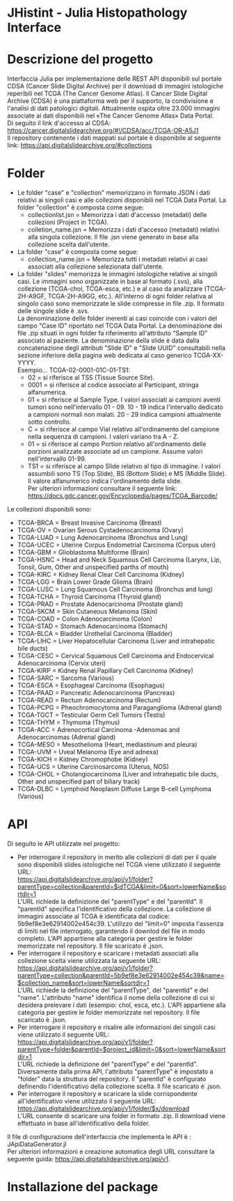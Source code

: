 # JHistint - Julia Histopathology Interface

# Descrizione del progetto
Interfaccia Julia per implementazione delle REST API disponibili sul portale CDSA (Cancer Slide Digital Archive) per il download di immagini istologiche reperibili nel TCGA (The Cancer Genome Atlas). Il Cancer Slide Digital Archive (CDSA) è una piattaforma web per il supporto, la condivisione e l'analisi di dati patologici digitali. Attualmente ospita oltre 23.000 immagini associate ai dati disponibili nel «The Cancer Genome Atlas» Data Portal.  
Di seguito il link d'accesso al CDSA:
https://cancer.digitalslidearchive.org/#!/CDSA/acc/TCGA-OR-A5J1  
Il repository contenente i dati mappati sul portale è disponibile al seguente link: 
https://api.digitalslidearchive.org/#collections

# Folder
* Le folder "case" e "collection" memorizzano in formato JSON i dati relativi ai singoli casi e alle collezioni disponibili nel TCGA Data Portal. La folder "collection" è composta come segue:  
  * collectionlist.jsn = Memorizza i dati d'accesso (metadati) delle collezioni (Project in TCGA).  
  * colletion_name.jsn = Memorizza i dati d'accesso (metadati) relativi alla singola collezione. Il file .jsn viene generato in base alla collezione scelta dall'utente.
* La folder "case" è composta come segue:
  * collection_name.jsn = Memorizza tutti i metadati relativi ai casi associati alla collezione selezionata dall'utente.  
* La folder "slides" memorizza le immagini istologiche relative ai singoli casi. Le immagini sono organizzate in base al formato (.svs), alla collezione (TCGA-chol, TCGA-esca, etc.) e al caso da analizzare (TCGA-2H-A9GF, TCGA-2H-A9GG, etc.). All'interno di ogni folder relativa al singolo caso sono memorizzate le slide compresse in file .zip. Il formato delle singole slide è .svs.  
La denominazione delle folder inerenti ai casi coincide con i valori del campo "Case ID" riportato nel TCGA Data Portal. La denominazione dei file .zip situati in ogni folder fa riferimento all'attributo "Sample ID" associato al paziente. La denominazione della slide è data dalla concatenazione degli attributi "Slide ID" e "Slide UUID" consultabili nella sezione inferiore della pagina web dedicata al caso generico TCGA-XX-YYYY.    
Esempio... TCGA-02-0001-01C-01-TS1:  
  * 02 = si riferisce al TSS (Tissue Source Site).  
  * 0001 = si riferisce al codice associato al Participant, stringa alfanumerica.  
  * 01 = si riferisce al Sample Type. I valori associati ai campioni aventi tumori sono nell'intervallo 01 - 09. 10 - 19 indica l'intervallo dedicato a campioni normali non malati. 20 - 29 indica campioni attualmente sotto controllo.  
  * C = si riferisce al campo Vial relativo all'ordinamento del campione nella sequenza di campioni. I valori variano tra A - Z.  
  * 01 = si riferisce al campo Portion relativo all'ordinamento delle porzioni analizzate associate ad un campione. Assume valori nell'intervallo 01-99.  
  * TS1 = si riferisce al campo Slide relativo al tipo di immagine. I valori assumbili sono TS (Top Slide), BS (Bottom Slide) e MS (Middle Slide). Il valore alfanumerico indica l'ordinamento della slide.  
Per ulteriori informazioni consultare il seguente link: https://docs.gdc.cancer.gov/Encyclopedia/pages/TCGA_Barcode/  
  
Le collezioni disponibili sono:  
  * TCGA-BRCA = Breast Invasive Carcinoma (Breast)
  * TCGA-OV = Ovarian Serous Cystadenocarcinoma (Ovary)
  * TCGA-LUAD = Lung Adenocarcinoma (Bronchus and Lung)
  * TCGA-UCEC = Uterine Corpus Endometrial Carcinoma (Corpus uteri)
  * TCGA-GBM = Glioblastoma Multiforme (Brain)
  * TCGA-HSNC = Head and Neck Squamous Cell Carcinoma (Larynx, Lip, Tonsil, Gum, Other and unspecified parths of mouth)
  * TCGA-KIRC = Kidney Renal Clear Cell Carcinoma (Kidney)
  * TCGA-LGG = Brain Lower Grade Glioma (Brain)
  * TCGA-LUSC = Lung Squamous Cell Carcinoma (Bronchus and lung)
  * TCGA-TCHA = Thyroid Carcinoma (Thyroid gland)
  * TCGA-PRAD = Prostate Adenocarcinoma (Prostate gland)
  * TCGA-SKCM = Skin Cutaneous Melanoma (Skin)
  * TCGA-COAD = Colon Adenocarcinoma (Colon)
  * TCGA-STAD = Stomach Adenocarcinoma (Stomach)
  * TCGA-BLCA = Bladder Urothelial Carcinoma (Bladder)
  * TCGA-LIHC = Liver Hepatocellular Carcinoma (Liver and intrahepatic bile ducts)  
  * TCGA-CESC = Cervical Squamous Cell Carcinoma and Endocervical Adenocarcinoma (Cervix uteri)
  * TCGA-KIRP = Kidney Renal Papillary Cell Carcinoma (Kidney)
  * TCGA-SARC = Sarcoma (Various)
  * TCGA-ESCA = Esophageal Carcinoma (Esophagus)
  * TCGA-PAAD = Pancreatic Adenocarcinoma (Pancreas)
  * TCGA-READ = Rectum Adenocarcinoma (Rectum)
  * TCGA-PCPG = Pheochromocytoma and Paraganglioma (Adrenal gland)
  * TCGA-TGCT = Testicular Germ Cell Tumors (Testis)
  * TCGA-THYM = Thymoma (Thymus)
  * TCGA-ACC = Adrenocortical Carcinoma -Adenomas and Adenocarcinomas (Adrenal gland)
  * TCGA-MESO = Mesothelioma (Heart, mediastinum and pleura)
  * TCGA-UVM = Uveal Melanoma (Eye and adnexa)
  * TCGA-KICH = Kidney Chromophobe (Kidney)
  * TCGA-UCS = Uterine Carcinosarcoma (Uterus, NOS)
  * TCGA-CHOL = Cholangiocarcinoma (Liver and intrahepatic bile ducts, Other and unspecified part of biliary track)
  * TCGA-DLBC = Lymphoid Neoplasm Diffuse Large B-cell Lymphoma (Various)

# API
Di seguito le API utilizzate nel progetto:
* Per interrogare il repository in merito alle collezioni di dati per il quale sono disponibili slides istologiche nel TCGA viene utilizzato il seguente URL:  
https://api.digitalslidearchive.org/api/v1/folder?parentType=collection&parentId=$idTCGA&limit=0&sort=lowerName&sortdir=1  
L'URL richiede la definizione del "parentType" e del "parentId". Il "parentId" specifica l'identificativo della collezione. La collezione di immagini associate al TCGA è identificata dal codice: 5b9ef8e3e62914002e454c39. L'utilizzo del "limit=0" imposta l'assenza di limiti nel file interrogato, garantendo il downlod del file in modo completo. L'API appartiene alla categoria per gestire le folder memorizzate nel repository. Il file scaricato è .json.  
* Per interrogare il repository e scaricare i metadati associati alla collezione scelta viene utilizzata la seguente URL:  
https://api.digitalslidearchive.org/api/v1/folder?parentType=collection&parentId=5b9ef8e3e62914002e454c39&name=$collection_name&sort=lowerName&sortdir=1  
L'URL richiede la definizione del "parentType", del "parentId" e del "name". L'attributo "name" identifica il nome della collezione di cui si desidera prelevare i dati (esempio: chol, esca, etc.). L'API appartiene alla categoria per gestire le folder memorizzate nel repository. Il file scaricato è .json.  
* Per interrogare il repository e risalire alle informazioni dei singoli casi viene utilizzato il seguente URL:  
https://api.digitalslidearchive.org/api/v1/folder?parentType=folder&parentId=$project_id&limit=0&sort=lowerName&sortdir=1  
L'URL richiede la definizione del "parentType" e del "parentId". Diversamente dalla prima API, l'attributo "parentType" è impostato a "folder" data la struttura del repository. Il "parentId" è configurato definendo l'identificativo della collezione scelta. Il file scaricato è .json.  
* Per interrogare il repository e scaricare la slide corrispondente all'identificativo viene utilizzato il seguente URL:  
https://api.digitalslidearchive.org/api/v1/folder/$x/download  
L'URL consente di scaricare una folder in formato .zip. Il download viene effettuato in base all'identificativo della folder.  
  
Il file di configurazione dell'interfaccia che implementa le API è : JApiDataGenerator.jl  
Per ulteriori informazioni e creazione automatica degli URL consultare la seguente guida: https://api.digitalslidearchive.org/api/v1.    

# Installazione del package


